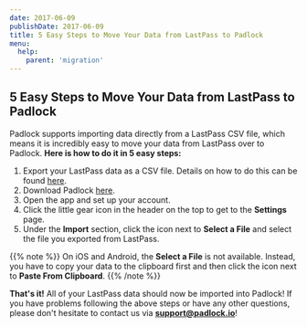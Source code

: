 ```yaml
---
date: 2017-06-09
publishDate: 2017-06-09
title: 5 Easy Steps to Move Your Data from LastPass to Padlock
menu:
  help:
    parent: 'migration'
---
```


## 5 Easy Steps to Move Your Data from LastPass to Padlock

Padlock supports importing data directly from a LastPass CSV file, which means
it is incredibly easy to move your data from LastPass over to Padlock. **Here
is how to do it in 5 easy steps:**

1. Export your LastPass data as a CSV file. Details on how to do this can be
   found [here](https://lastpass.com/support.php?cmd=showfaq&id=1206).
2. Download Padlock [here](https://padlock.io/downloads/).
3. Open the app and set up your account.
4. Click the little gear icon in the header on the top to get to the
   **Settings** page.
5. Under the **Import** section, click the icon next to **Select a File** and
   select the file you exported from LastPass.

{{% note %}}
On iOS and Android, the **Select a File** is not available.
Instead, you have to copy your data to the clipboard first and then click the
icon next to **Paste From Clipboard**.
{{% /note %}}

**That's it!** All of your LastPass data should now be imported into Padlock!
If you have problems following the above steps or have any other questions,
please don't hesitate to contact us via
[**support@padlock.io**](mailto:support@padlock.io)!

